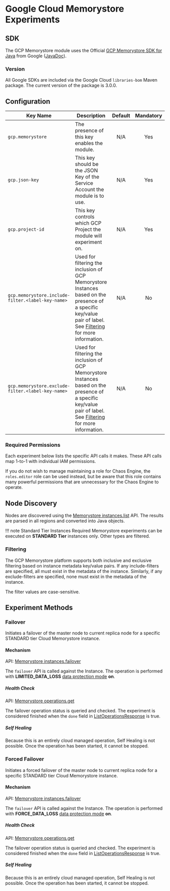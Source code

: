 # Google Cloud Memorystore Experiments

## SDK

The GCP Memorystore module uses the Official [GCP Memorystore SDK for Java] from Google ([JavaDoc]).

### Version

All Google SDKs are included via the Google Cloud `libraries-bom` Maven package. The current version of the package is 3.0.0.

## Configuration

| Key Name | Description | Default | Mandatory |
| --- | --- | :---: | :---: |
| `gcp.memorystore` | The presence of this key enables the module. | N/A | Yes |
| `gcp.json-key` | This key should be the JSON Key of the Service Account the module is to use. | N/A | Yes |
| `gcp.project-id` | This key controls which GCP Project the module will experiment on. | N/A | Yes |
| `gcp.memorystore.include-filter.<label-key-name>` | Used for filtering the inclusion of GCP Memorystore Instances based on the presence of a specific key/value pair of label. See [Filtering](#filtering) for more information. | N/A | No |
| `gcp.memorystore.exclude-filter.<label-key-name>` | Used for filtering the inclusion of GCP Memorystore Instances based on the presence of a specific key/value pair of label. See [Filtering](#filtering) for more information. | N/A | No |

### Required Permissions

Each experiment below lists the specific API calls it makes. These API calls map 1-to-1 with individual IAM permissions. 

If you do not wish to manage maintaining a role for Chaos Engine, the `roles.editor` role can be used instead, but be aware that this role contains many powerful permissions that are unnecessary for the Chaos Engine to operate.

## Node Discovery

Nodes are discovered using the [Memorystore instances.list] API. The results are parsed in all regions and converted into Java objects.

!!! note Standard Tier Instances Required
    Memorystore experiments can be executed on **STANDARD Tier** instances only. Other types are filtered.

### Filtering

The GCP Memorystore platform supports both inclusive and exclusive filtering based on instance metadata key/value pairs.
If any include-filters are specified, all must exist in the metadata of the instance.
Similarly, if any exclude-filters are specified, none must exist in the metadata of the instance.

The filter values are case-sensitive.

## Experiment Methods

### Failover 

Initiates a failover of the master node to current replica node for a specific STANDARD tier Cloud Memorystore instance.

#### Mechanism

API: [Memorystore instances.failover]

The `failover` API is called against the Instance. The operation is performed with  **LIMITED_DATA_LOSS** [data protection mode] **on**.
##### Health Check

API: [Memorystore operations.get]

The failover operation status is queried and checked. The experiment is considered finished when the `done` field in [ListOperationsResponse] is true.

##### Self Healing

Because this is an entirely cloud managed operation, Self Healing is not possible. Once the operation has been started, it cannot be stopped. 

### Forced Failover 

Initiates a forced failover of the master node to current replica node for a specific STANDARD tier Cloud Memorystore instance.

#### Mechanism

API: [Memorystore instances.failover]

The `failover` API is called against the Instance. The operation is performed with  **FORCE_DATA_LOSS** [data protection mode] **on**.
##### Health Check

API: [Memorystore operations.get]

The failover operation status is queried and checked. The experiment is considered finished when the `done` field in [ListOperationsResponse] is true.

##### Self Healing

Because this is an entirely cloud managed operation, Self Healing is not possible. Once the operation has been started, it cannot be stopped. 



[GCP Memorystore SDK for Java]: https://github.com/googleapis/java-redis
[JavaDoc]: https://googleapis.dev/java/google-cloud-clients/latest/index.html
[Memorystore instances.list]: https://cloud.google.com/memorystore/docs/redis/reference/rest/v1/projects.locations.instances/list
[Memorystore operations.get]: https://cloud.google.com/memorystore/docs/redis/reference/rest/v1/projects.locations.operations/get
[ListOperationsResponse]:https://cloud.google.com/memorystore/docs/redis/reference/rest/Shared.Types/ListOperationsResponse#Operation
[Memorystore instances.failover]: https://cloud.google.com/memorystore/docs/redis/reference/rest/v1/projects.locations.instances/failover
[Data protection mode]: https://cloud.google.com/memorystore/docs/redis/manual-failover-overview#how_data_protection_modes_work